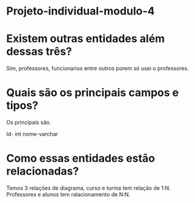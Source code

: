 # Projeto-individual-modulo-4

# Existem outras entidades além dessas três?

Sim, professores, funcionarios entre outros porem só usei o professores.

# Quais são os principais campos e tipos?

Os principais são. 
 
 Id- int
 nome-varchar

# Como essas entidades estão relacionadas?

Temos 3 relações de diagrama, curso e turma tem relação de 1:N. 
Professores e alunos tem ralacionamento de N:N.

